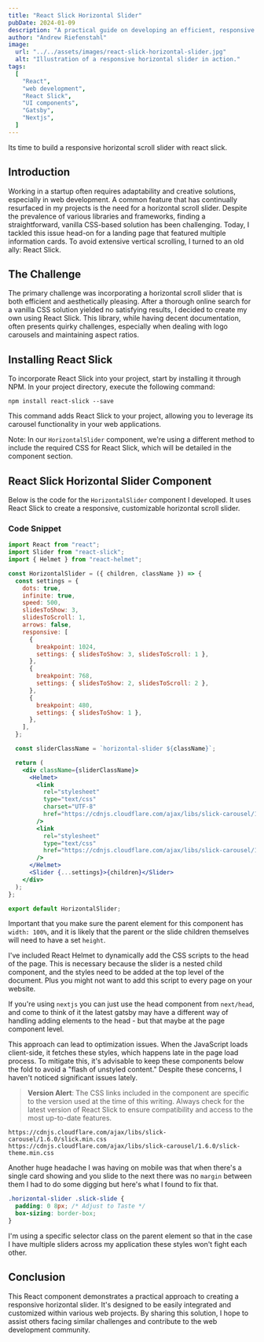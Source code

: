 ```yaml
---
title: "React Slick Horizontal Slider"
pubDate: 2024-01-09
description: "A practical guide on developing an efficient, responsive horizontal scroll slider using React Slick, tailored for modern web projects."
author: "Andrew Riefenstahl"
image:
  url: "../../assets/images/react-slick-horizontal-slider.jpg"
  alt: "Illustration of a responsive horizontal slider in action."
tags:
  [
    "React",
    "web development",
    "React Slick",
    "UI components",
    "Gatsby",
    "Nextjs",
  ]
---
```


Its time to build a responsive horizontal scroll slider with react slick.

## Introduction

Working in a startup often requires adaptability and creative solutions, especially in web development. A common feature that has continually resurfaced in my projects is the need for a horizontal scroll slider. Despite the prevalence of various libraries and frameworks, finding a straightforward, vanilla CSS-based solution has been challenging. Today, I tackled this issue head-on for a landing page that featured multiple information cards. To avoid extensive vertical scrolling, I turned to an old ally: React Slick.

## The Challenge

The primary challenge was incorporating a horizontal scroll slider that is both efficient and aesthetically pleasing. After a thorough online search for a vanilla CSS solution yielded no satisfying results, I decided to create my own using React Slick. This library, while having decent documentation, often presents quirky challenges, especially when dealing with logo carousels and maintaining aspect ratios.

## Installing React Slick

To incorporate React Slick into your project, start by installing it through NPM. In your project directory, execute the following command:

```shell
npm install react-slick --save
```

This command adds React Slick to your project, allowing you to leverage its carousel functionality in your web applications.

Note: In our `HorizontalSlider` component, we're using a different method to include the required CSS for React Slick, which will be detailed in the component section.

## React Slick Horizontal Slider Component

Below is the code for the `HorizontalSlider` component I developed. It uses React Slick to create a responsive, customizable horizontal scroll slider.

### Code Snippet

```jsx
import React from "react";
import Slider from "react-slick";
import { Helmet } from "react-helmet";

const HorizontalSlider = ({ children, className }) => {
  const settings = {
    dots: true,
    infinite: true,
    speed: 500,
    slidesToShow: 3,
    slidesToScroll: 1,
    arrows: false,
    responsive: [
      {
        breakpoint: 1024,
        settings: { slidesToShow: 3, slidesToScroll: 1 },
      },
      {
        breakpoint: 768,
        settings: { slidesToShow: 2, slidesToScroll: 2 },
      },
      {
        breakpoint: 480,
        settings: { slidesToShow: 1 },
      },
    ],
  };

  const sliderClassName = `horizontal-slider ${className}`;

  return (
    <div className={sliderClassName}>
      <Helmet>
        <link
          rel="stylesheet"
          type="text/css"
          charset="UTF-8"
          href="https://cdnjs.cloudflare.com/ajax/libs/slick-carousel/1.6.0/slick.min.css"
        />
        <link
          rel="stylesheet"
          type="text/css"
          href="https://cdnjs.cloudflare.com/ajax/libs/slick-carousel/1.6.0/slick-theme.min.css"
        />
      </Helmet>
      <Slider {...settings}>{children}</Slider>
    </div>
  );
};

export default HorizontalSlider;
```

Important that you make sure the parent element for this component has `width: 100%`, and it is likely that the parent or the slide children themselves will need to have a set `height`.

I've included React Helmet to dynamically add the CSS scripts to the head of the page. This is necessary because the slider is a nested child component, and the styles need to be added at the top level of the document. Plus you might not want to add this script to every page on your website.

If you're using `nextjs` you can just use the head component from `next/head`, and come to think of it the latest gatsby may have a different way of handling adding elements to the head - but that maybe at the page component level.

This approach can lead to optimization issues. When the JavaScript loads client-side, it fetches these styles, which happens late in the page load process. To mitigate this, it's advisable to keep these components below the fold to avoid a "flash of unstyled content." Despite these concerns, I haven't noticed significant issues lately.

> **Version Alert**: The CSS links included in the component are specific to the version used at the time of this writing. Always check for the latest version of React Slick to ensure compatibility and access to the most up-to-date features.

```plaintext
https://cdnjs.cloudflare.com/ajax/libs/slick-carousel/1.6.0/slick.min.css
https://cdnjs.cloudflare.com/ajax/libs/slick-carousel/1.6.0/slick-theme.min.css
```

Another huge headache I was having on mobile was that when there's a single card showing and you slide to the next there was no `margin` between them I had to do some digging but here's what I found to fix that.

```css
.horizontal-slider .slick-slide {
  padding: 0 8px; /* Adjust to Taste */
  box-sizing: border-box;
}
```

I'm using a specific selector class on the parent element so that in the case I have multiple sliders across my application these styles won't fight each other.


## Conclusion

This React component demonstrates a practical approach to creating a responsive horizontal slider. It's designed to be easily integrated and customized within various web projects. By sharing this solution, I hope to assist others facing similar challenges and contribute to the web development community.
